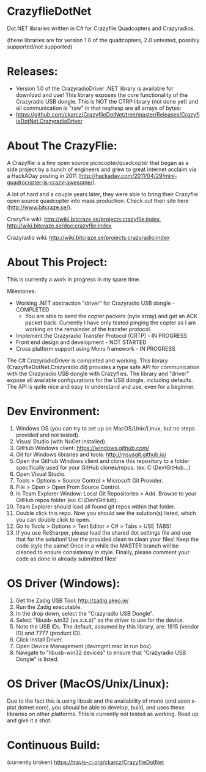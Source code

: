 CrazyflieDotNet
==============================
Dot.NET libraries written in C# for Crazyflie Quadcopters and Crazyradios.

(these libraries are for version 1.0 of the quadcopters, 2.0 untested, possibly supported/not supported)

Releases:
==============================
* Version 1.0 of the CrazyradioDriver .NET library is available for download and use! This library exposes the core functionality of the Crazyradio USB dongle. This is NOT the CTRP library (not done yet) and all communication is "raw" in that req/resp are all arrays of bytes:
 * https://github.com/ckarcz/CrazyflieDotNet/tree/master/Releases/CrazyflieDotNet.CrazyradioDriver

About The CrazyFlie:
==============================
A Crazyflie is a tiny open source picocopter/quadcopter that began as a side project by a bunch of engineers and grew to great internet acclaim via a HackADay posting in 2011 (http://hackaday.com/2011/04/29/mini-quadrocopter-is-crazy-awesome/).

A lot of hard and a couple years later, they were able to bring their Crazyflie open source quadcopter into mass production. Check out their site here (http://www.bitcraze.se/).

Crazyflie wiki: http://wiki.bitcraze.se/projects:crazyflie:index, http://wiki.bitcraze.se/doc:crazyflie:index

Crazyradio wiki: http://wiki.bitcraze.se/projects:crazyradio:index

About This Project:
==============================
This is currently a work in progress in my spare time.

Milestones:
- Working .NET abstraction "driver" for Crazyradio USB dongle - COMPLETED
  - You are able to send the copter packets (byte array) and get an ACK packet back.
  Currently I have only tested pinging the copter as I am working on the remainder of the transfer protocol. 
- Implement the Crazyradio Transfer Protocol (CRTP) - IN PROGRESS
- Front end design and development - NOT STARTED
- Cross platform support using Mono framework - IN PROGRESS

The C# CrazyradioDriver is completed and working. This library (CrazyflieDotNet.Crazyradio.dll) provides a type safe API for communication with the Crazyradio USB dongle with Crazyflies. The library and "driver" expose all available configurations for the USB dongle, including defaults. The API is quite nice and easy to understand and use, even for a beginner.

Dev Environment:
==============================
1. Windows OS (you can try to set up on MacOS/Unix/Linux, but no steps provided and not tested).
2. Visual Studio (with NuGet installed).
3. GitHub Windows client: https://windows.github.com/
4. Git for Windows libraries and tools: http://msysgit.github.io/
5. Open the GitHub Windows client and clone this repository to a folder specifically used for your GitHub clones/repos. (ex: C:\Dev\GitHub\...)
5. Open Visual Studio.
6. Tools > Options > Source Control > Microsoft Git Provider.
7. File > Open > Open From Source Control.
8. In Team Explorer Window: Local Git Repositories > Add. Browse to your GitHub repos folder (ex: C:\Dev\GitHub\).
9. Team Explorer should load all found git repos within that folder.
10. Double click this repo. Now you should see the solution(s) listed, which you can double click to open.
11. Go to Tools > Options > Text Editor > C# > Tabs > USE TABS!
12. If you use ReSharper, please load the shared dot settings file and use that for the solution! Use the provided clean to clean your files! Keep the code style the same! Once in a while the MASTER branch will be cleaned to ensure consistensy in style. Finally, please comment your code as done in already submitted files!

OS Driver (Windows):
==============================
1. Get the Zadig USB Tool: http://zadig.akeo.ie/
2. Run the Zadig executable.
2. In the drop down, select the "Crazyradio USB Dongle".
3. Select "libusb-win32 (vx.x.x.x)" as the driver to use for the device.
4. Note the USB IDs. The default, assumed by this library, are: 1915 (vendor ID) and 7777 (product ID).
5. Click Install Driver.
6. Open Device Management (devmgmt.msc in run box).
7. Navigate to "libusb-win32 devices" to ensure that "Crazyradio USB Dongle" is listed.

OS Driver (MacOS/Unix/Linux):
==============================
Due to the fact this is using libusb and the availability of mono (and soon x-plat dotnet core), you *should* be able to develop, build, and uses these libraries on other platforms. This is currently not tested as working. Read up and give it a shot.

Continuous Build:
==============================
(currently broken)
https://travis-ci.org/ckarcz/CrazyflieDotNet
